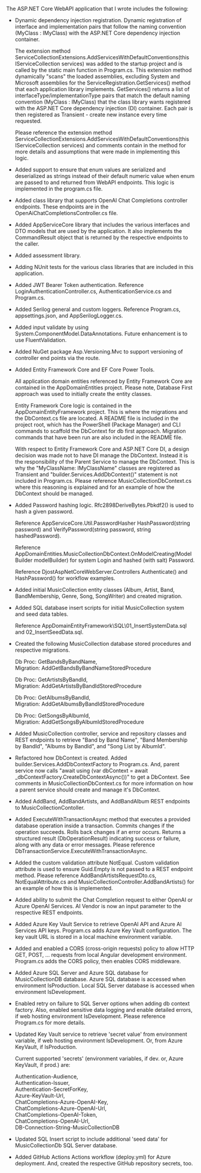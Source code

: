 The ASP.NET Core WebAPI application that I wrote includes the following:

* Dynamic dependency injection registration.  Dynamic registration of interface and implementation pairs that follow the naming convention (MyClass : IMyClass) with the ASP.NET Core dependency injection container.

  The extension method ServiceCollectionExtensions.AddServicesWithDefaultConventions(this IServiceCollection services) was added to the startup project and is called by the static main function in Program.cs.  This extension method dynamically "scans" the loaded assemblies, excluding System and Microsoft assemblies for the ServiceRegistration.GetServices() method that each application library implements.  GetServices() returns a list of interfaceType/implementationType pairs that match the default naming convention (MyClass : IMyClass) that the class library wants registered with the ASP.NET Core dependency injection (DI) container.  Each pair is then registered as Transient - create new instance every time requested.

  Please reference the extension method ServiceCollectionExtensions.AddServicesWithDefaultConventions(this IServiceCollection services) and comments contain in the method for more details and assumptions that were made in implementing this logic.

* Added support to ensure that enum values are serialized and deserialized as strings instead of their default numeric value when enum are passed to and returned from WebAPI endpoints.  This logic is implemented in the program.cs file.

* Added class library that supports OpenAI Chat Completions controller endpoints.  These endpoints are in the OpenAiChatCompletionsController.cs file.

* Added AppServiceCore library that includes the various interfaces and DTO models that are used by the application.  It also implements the CommandResult object that is returned by the respective endpoints to the caller.

* Added assessment library.

* Adding NUnit tests for the various class libraries that are included in this application.

* Added JWT Bearer Token authentication.  Reference LoginAuthenticationController.cs, AuthenticationService.cs and Program.cs. 

* Added Serilog general and custom loggers.  Reference Program.cs, appsettings.json, and AppSerilogLogger.cs.

* Added input validate by using System.ComponentModel.DataAnnotations.  Future enhancement is to use FluentValidation.

* Added NuGet package Asp.Versioning.Mvc to support versioning of controller end points via the route.

* Added Entity Framework Core and EF Core Power Tools.  

  All application domain entities referenced by Entity Framework Core are contained in the AppDomainEntities project.  Please note, Database First approach was used to initially create the entity classes.
    
  Entity Framework Core logic is contained in the AppDomainEntityFramework project.  This is where the migrations and the DbContext.cs file are located.  A README file is included in the project root, which has the PowerShell (Package Manager) and CLI commands to scaffold the DbContext for db first approach.  Migration commands that have been run are also included in the README file.  

  With respect to Entity Framework Core and ASP.NET Core DI, a design decision was made not to have DI manage the DbContext.  Instead it is the responsibility of the Parent Service to manage the DbContext.  This is why the "MyClassName: IMyClassName" classes are registered as Transient and "builder.Services.AddDbContext()" statement is not included in Program.cs.  Please reference MusicCollectionDbContext.cs where this reasoning is explained and for an example of how the DbContext should be managed.

* Added Password hashing logic.  Rfc2898DeriveBytes.Pbkdf2() is used to hash a given password. 
  
  Reference AppServiceCore.Util.PasswordHasher HashPassword(string password) and VerifyPassword(string password, string hashedPassword).

  Reference AppDomainEntities.MusicCollectionDbContext.OnModelCreating(ModelBuilder modelBuilder) for system Login and hashed (with salt) Password.

  Reference DjostAspNetCoreWebServer.Controllers Authenticate() and HashPassword() for workflow examples.

* Added initial MusicCollection entity classes (Album, Artist, Band, BandMembership, Genre, Song, SongWriter) and created migration.  

* Added SQL database insert scripts for initial MusicCollection system and seed data tables.

  Reference AppDomainEntityFramework\SQL\01_InsertSystemData.sql and 02_InsertSeedData.sql.

* Created the following MusicCollection database stored procedures and respective migrations.

  Db Proc: GetBandsByBandName,   
  Migration: AddGetBandsByBandNameStoredProcedure

  Db Proc: GetArtistsByBandId,   
  Migration: AddGetArtistsByBandIdStoredProcedure

  Db Proc: GetAlbumsByBandId,    
  Migration: AddGetAlbumsByBandIdStoredProcedure
 
  Db Proc: GetSongsByAlbumId,    
  Migration: AddGetSongsByAlbumIdStoredProcedure

* Added MusicCollection controller, service and repository classes and REST endpoints to retrieve "Band by Band Name", "Band Membership by BandId", "Albums by BandId", and "Song List by AlbumId".

* Refactored how DbContext is created.  Added builder.Services.AddDbContextFactory<T> to Program.cs.  And, parent service now calls "await using (var dbContext = await _dbContextFactory.CreateDbContextAsync())" to get a DbContext.  See comments in MusicCollectionDbContext.cs for more information on how a parent service should create and manage it's DbContext.

* Added AddBand, AddBandArtists, and AddBandAlbum REST endpoints to MusicCollectionContoller.

* Added ExecuteWithTransactionAsync<T> method that executes a provided database operation inside a transaction.  Commits changes if the operation succeeds.  Rolls back changes if an error occurs. Returns a structured result (DbOperationResult<T>) indicating success or failure, along with any data or error messages.  Please reference DbTransactionService.ExecuteWithTransactionAsync<T>. 

* Added the custom validation attribute NotEqual.  Custom validation attribute is used to ensure Guid.Empty is not passed to a REST endpoint method.  Please reference AddBandArtistsRequestDto.cs, NotEqualAttribute.cs and MusicCollectionController.AddBandArtists() for an example of how this is implemented.

* Added ability to submit the Chat Completion request to either OpenAI or Azure OpenAI Services.  AI Vendor is now an input parameter to the respective REST endpoints.

* Added Azure Key Vault Service to retrieve OpenAI API and Azure AI Services API keys.  Program.cs adds Azure Key Vault configuration.  The key vault URL is stored in a local machine environment variable.

* Added and enabled a CORS (cross-origin requests) policy to allow HTTP GET, POST, ... requests from local Angular development environment.  Program.cs adds the CORS policy, then enables CORS middleware. 

* Added Azure SQL Server and Azure SQL database for MusicCollectionDB database.  Azure SQL database is accessed when environment IsProduction.  Local SQL Server database is accessed when environment IsDevelopment.

* Enabled retry on failure to SQL Server options when adding db context factory.  Also, enabled sensitive data logging and enable detailed errors, if web hosting environment IsDevelopment.  Please reference Program.cs for more details.

* Updated Key Vault service to retrieve 'secret value' from environment variable, if web hosting environment IsDevelopment.  Or, from Azure KeyVault, if IsProduction.

  Current supported 'secrets' (environment variables, if dev.  or, Azure KeyVault, if prod.) are:

    Authentication-Audience,   
    Authentication-Issuer,   
    Authentication-SecretForKey,   
    Azure-KeyVault-Url,   
    ChatCompletions-Azure-OpenAI-Key,   
    ChatCompletions-Azure-OpenAI-Url,   
    ChatCompletions-OpenAI-Token,   
    ChatCompletions-OpenAI-Url,   
    DB-Connection-String-MusicCollectionDB

* Updated SQL Insert script to include additional 'seed data' for MusicCollectionDb SQL Server database.

* Added GitHub Actions Actions workflow (deploy.yml) for Azure deployment.  And, created the respective GitHub repository secrets, too.